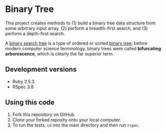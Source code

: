 # Binary Tree 

This project creates methods to (1) build a binary tree data structure from some arbitrary input array, (2) perform a breadth-first search, and (3) perform a depth-first search. 

A [binary search tree](https://en.wikipedia.org/wiki/Binary_search_tree) is a type of ordered or sorted [binary tree](https://en.wikipedia.org/wiki/Binary_tree); before modern computer science terminology, binary trees were called **bifurcating arborescence**, which is clearly the far superior term.  





## Development versions
 - Ruby 2.5.3
 - RSpec 3.8

## Using this code

1. Fork this repository on GitHub.
2. Clone your forked reposity onto your local computer.
3. To run the tests, `cd` into the main directory and then run `rspec`.
